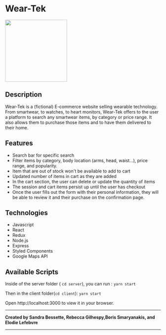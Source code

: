 
# __Wear-Tek__ 

<img src="https://user-images.githubusercontent.com/67484805/115068784-b6a35900-9ec0-11eb-8096-b1de5f063e36.png" width="200"/>

## Description
Wear-Tek is a (fictional) E-commerce website selling wearable technology. From smartwear, to watches, to heart monitors, Wear-Tek offers to the user a platform to search any smartwear items, by category or price range. It also allows them to purchase those items and to have them delivered to their home. 

## Features
* Search bar for specific search
* Filter items by category, body location (arms, head, waist...), price range, and popularity.
* Item that are out of stock won't be available to add to cart
* Updated number of items in cart as they are added 
* In the cart section, the user can delete or update the quantity of items
* The session and cart items persist up until the user has checkout
* Once the user fills out the form with their personal information, they will be able to review it and their purchase on the confirmation page.

## Technologies

* Javascript
* React
* Redux
* Node.js
* Express
* Styled Components
* Google Maps API

## Available Scripts

Inside of the server folder ( `cd server`), you can run : 
`yarn start`

Then in the client folder(`cd client`): 
`yarn start`

Open http://localhost:3000 to view it in your browser.



---

**Created by Sandra Bessette, Rebecca Gilhespy,Boris Smaryanakis, and Elodie Lefebvre**

---
